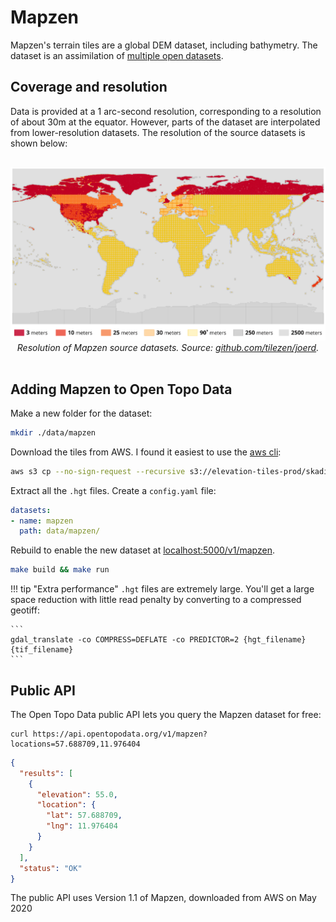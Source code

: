 # Mapzen

Mapzen's terrain tiles are a global DEM dataset, including bathymetry. The dataset is an assimilation of [multiple open datasets](https://github.com/tilezen/joerd/blob/master/docs/data-sources.md). 

## Coverage and resolution

Data is provided at a 1 arc-second resolution, corresponding to a resolution of about 30m at the equator. However, parts of the dataset are interpolated from lower-resolution datasets. The resolution of the source datasets is shown below:


<p style="text-align:center; padding: 1rem 0">
  <img src="/img/mapzen-footprints.png" alt="Mapzen source datasets.">
  <br>
  <em>Resolution of Mapzen source datasets. Source: <a href="https://github.com/tilezen/joerd/blob/master/docs/data-sources.md">github.com/tilezen/joerd</a>.</em>
</p>



## Adding Mapzen to Open Topo Data

Make a new folder for the dataset:

```bash
mkdir ./data/mapzen
```

Download the tiles from AWS. I found it easiest to use the [aws cli](https://pypi.org/project/awscli/):

```bash
aws s3 cp --no-sign-request --recursive s3://elevation-tiles-prod/skadi ./data/mapzen
```

Extract all the `.hgt` files. Create a `config.yaml` file:

```yaml
datasets:
- name: mapzen
  path: data/mapzen/
```

Rebuild to enable the new dataset at [localhost:5000/v1/mapzen](http://localhost:5000/v1/mapzen?locations=51.575,-3.220).

```bash
make build && make run
```

!!! tip "Extra performance"
    `.hgt` files are extremely large. You'll get a large space reduction with little read penalty by converting to a compressed geotiff:

    ```
    gdal_translate -co COMPRESS=DEFLATE -co PREDICTOR=2 {hgt_filename} {tif_filename}
    ```


## Public API

The Open Topo Data public API lets you query the Mapzen dataset for free:

```
curl https://api.opentopodata.org/v1/mapzen?locations=57.688709,11.976404
```

```json
{
  "results": [
    {
      "elevation": 55.0, 
      "location": {
        "lat": 57.688709, 
        "lng": 11.976404
      }
    }
  ], 
  "status": "OK"
}
```


The public API uses Version 1.1 of Mapzen, downloaded from AWS on May 2020